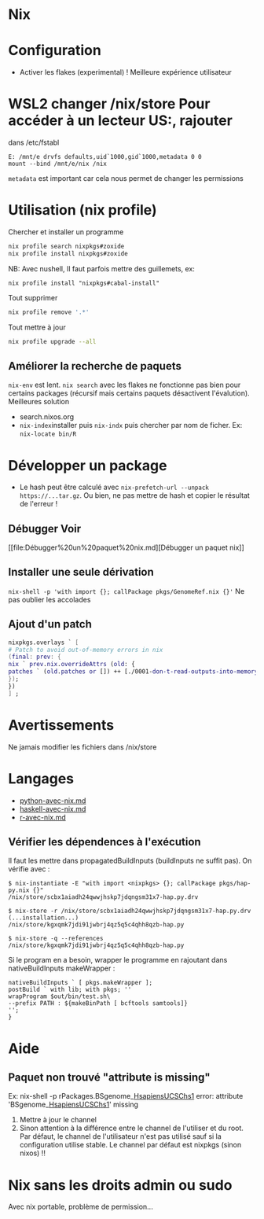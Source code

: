 # Nix




# Configuration

- Activer les flakes (experimental) ! Meilleure expérience utilisateur


# WSL2 changer /nix/store Pour accéder à un lecteur US:, rajouter

dans /etc/fstabl

```
E: /mnt/e drvfs defaults,uid`1000,gid`1000,metadata 0 0
mount --bind /mnt/e/nix /nix
```

`metadata` est important car cela nous permet de changer les permissions

# Utilisation (nix profile)

Chercher et installer un programme

```bash
nix profile search nixpkgs#zoxide
nix profile install nixpkgs#zoxide
```

NB: Avec nushell, Il faut parfois mettre des guillemets, ex:

```nu
nix profile install "nixpkgs#cabal-install"
```

Tout supprimer

```bash
nix profile remove '.*'
```
Tout mettre à jour
```bash
nix profile upgrade --all
```

## Améliorer la recherche de paquets

`nix-env` est lent. `nix search` avec les flakes ne fonctionne pas bien
pour certains packages (récursif mais certains paquets désactivent
l'évalution). Meilleures solution
- search.nixos.org 
- `nix-index`installer puis `nix-indx` puis chercher par nom de ficher. Ex: `nix-locate bin/R`


# Développer un package

- Le hash peut être calculé avec
  `nix-prefetch-url --unpack https://...tar.gz`. Ou bien, ne pas mettre
  de hash et copier le résultat de l'erreur ! 

## Débugger Voir

[[file:Débugger%20un%20paquet%20nix.md][Débugger un paquet nix]] 

## Installer une seule dérivation 

`nix-shell -p 'with import {};
callPackage pkgs/GenomeRef.nix {}'`
  Ne pas oublier les accolades

## Ajout d'un patch


```nix
nixpkgs.overlays ` [
# Patch to avoid out-of-memory errors in nix
(final: prev: {
nix ` prev.nix.overrideAttrs (old: {
patches ` (old.patches or []) ++ [./0001-don-t-read-outputs-into-memory-for-output-rewriting.patch ];
});
})
] ;
```


# Avertissements

Ne jamais modifier les fichiers dans /nix/store 


# Langages

- [python-avec-nix.md](#python-avec-nixmd)
- [haskell-avec-nix.md](#haskell-avec-nixmd)
- [r-avec-nix.md](#r-avec-nixmd)


## Vérifier les dépendences à l'exécution


Il faut les mettre dans propagatedBuildInputs (buildInputs ne suffit
pas). On vérifie avec :

```
$ nix-instantiate -E "with import <nixpkgs> {}; callPackage pkgs/hap-py.nix {}"
/nix/store/scbx1aiadh24qwwjhskp7jdqngsm31x7-hap.py.drv

$ nix-store -r /nix/store/scbx1aiadh24qwwjhskp7jdqngsm31x7-hap.py.drv
(...installation...)
/nix/store/kgxqmk7jdi91jwbrj4qz5q5c4qhh8qzb-hap.py

$ nix-store -q --references /nix/store/kgxqmk7jdi91jwbrj4qz5q5c4qhh8qzb-hap.py
```

Si le program en a besoin, wrapper le programme en rajoutant dans
nativeBuildInputs makeWrapper :

```
nativeBuildInputs ` [ pkgs.makeWrapper ];
postBuild ` with lib; with pkgs; ''
wrapProgram $out/bin/test.sh\
--prefix PATH : ${makeBinPath [ bcftools samtools]}
'';
}
```


# Aide

## Paquet non trouvé "attribute is missing"

Ex: nix-shell -p rPackages.BSgenome_[HsapiensUCSChs1](HsapiensUCSChs1) error: attribute
'BSgenome_[HsapiensUCSChs1](HsapiensUCSChs1)' missing

1. Mettre à jour le channel
2. Sinon attention à la différence entre le channel de l'utiliser et du
root. Par défaut, le channel de l'utilisateur n'est pas utilisé sauf
si la configuration utilise stable. Le channel par défaut est
nixpkgs (sinon nixos) !!

# Nix sans les droits admin ou sudo

Avec nix portable, problème de permission...
